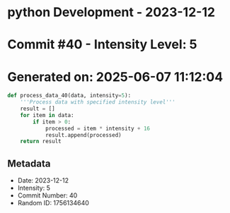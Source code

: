 ﻿# python Development - 2023-12-12
# Commit #40 - Intensity Level: 5
# Generated on: 2025-06-07 11:12:04
```python
def process_data_40(data, intensity=5):
    '''Process data with specified intensity level'''
    result = []
    for item in data:
        if item > 0:
            processed = item * intensity + 16
            result.append(processed)
    return result
```
## Metadata
- Date: 2023-12-12
- Intensity: 5
- Commit Number: 40
- Random ID: 1756134640
